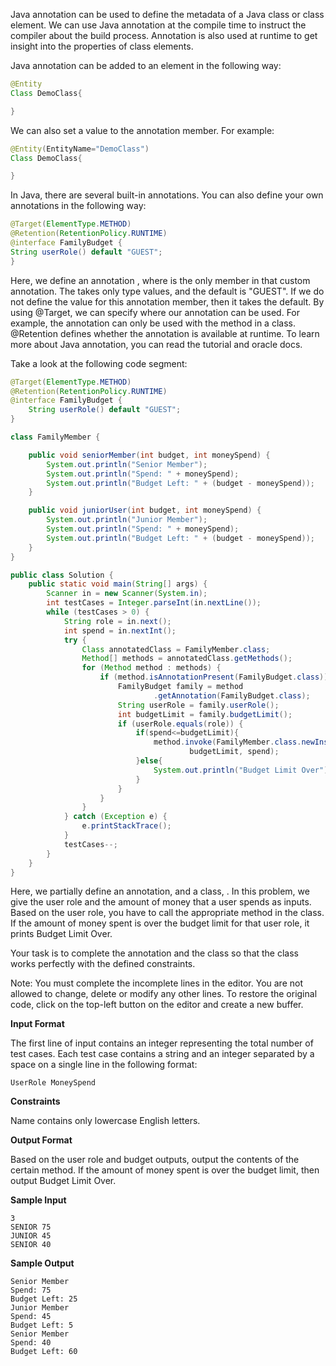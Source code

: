 Java annotation can be used to define the metadata of a Java class or class element. We can use Java annotation at the compile time to instruct the compiler about the build process. Annotation is also used at runtime to get insight into the properties of class elements.

Java annotation can be added to an element in the following way:
```java
@Entity
Class DemoClass{

}
```
We can also set a value to the annotation member. For example:

```java
@Entity(EntityName="DemoClass")
Class DemoClass{

}
```

In Java, there are several built-in annotations. You can also define your own annotations in the following way:

```java
@Target(ElementType.METHOD)
@Retention(RetentionPolicy.RUNTIME)
@interface FamilyBudget {
String userRole() default "GUEST";
}
```

Here, we define an annotation , where  is the only member in that custom annotation. The  takes only  type values, and the default is "GUEST". If we do not define the value for this annotation member, then it takes the default. By using @Target, we can specify where our annotation can be used. For example, the  annotation can only be used with the method in a class. @Retention defines whether the annotation is available at runtime. To learn more about Java annotation, you can read the tutorial and oracle docs.

Take a look at the following code segment:
```java
@Target(ElementType.METHOD)
@Retention(RetentionPolicy.RUNTIME)
@interface FamilyBudget {
    String userRole() default "GUEST";
}

class FamilyMember {

    public void seniorMember(int budget, int moneySpend) {
        System.out.println("Senior Member");
        System.out.println("Spend: " + moneySpend);
        System.out.println("Budget Left: " + (budget - moneySpend));
    }

    public void juniorUser(int budget, int moneySpend) {
        System.out.println("Junior Member");
        System.out.println("Spend: " + moneySpend);
        System.out.println("Budget Left: " + (budget - moneySpend));
    }
}

public class Solution {
    public static void main(String[] args) {
        Scanner in = new Scanner(System.in);
        int testCases = Integer.parseInt(in.nextLine());
        while (testCases > 0) {
            String role = in.next();
            int spend = in.nextInt();
            try {
                Class annotatedClass = FamilyMember.class;
                Method[] methods = annotatedClass.getMethods();
                for (Method method : methods) {
                    if (method.isAnnotationPresent(FamilyBudget.class)) {
                        FamilyBudget family = method
                                .getAnnotation(FamilyBudget.class);
                        String userRole = family.userRole();
                        int budgetLimit = family.budgetLimit();
                        if (userRole.equals(role)) {
                            if(spend<=budgetLimit){
                                method.invoke(FamilyMember.class.newInstance(),
                                        budgetLimit, spend);
                            }else{
                                System.out.println("Budget Limit Over");
                            }
                        }
                    }
                }
            } catch (Exception e) {
                e.printStackTrace();
            }
            testCases--;
        }
    }
}
```

Here, we partially define an annotation,  and a class, . In this problem, we give the user role and the amount of money that a user spends as inputs. Based on the user role, you have to call the appropriate method in the  class. If the amount of money spent is over the budget limit for that user role, it prints Budget Limit Over.

Your task is to complete the  annotation and the  class so that the  class works perfectly with the defined constraints.

Note: You must complete the  incomplete lines in the editor. You are not allowed to change, delete or modify any other lines. To restore the original code, click on the top-left button on the editor and create a new buffer.

**Input Format**

The first line of input contains an integer  representing the total number of test cases. Each test case contains a string and an integer separated by a space on a single line in the following format:

```
UserRole MoneySpend
```
**Constraints**

Name contains only lowercase English letters.

**Output Format**

Based on the user role and budget outputs, output the contents of the certain method. If the amount of money spent is over the budget limit, then output Budget Limit Over.

**Sample Input**
```
3
SENIOR 75
JUNIOR 45
SENIOR 40
```

**Sample Output**
```
Senior Member
Spend: 75
Budget Left: 25
Junior Member
Spend: 45
Budget Left: 5
Senior Member
Spend: 40
Budget Left: 60
```
